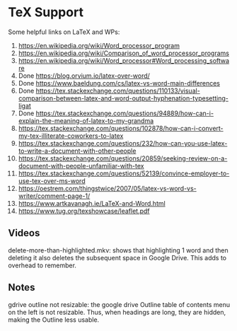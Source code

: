 # TeX Support

Some helpful links on LaTeX and WPs:

1. https://en.wikipedia.org/wiki/Word_processor_program
2. https://en.wikipedia.org/wiki/Comparison_of_word_processor_programs
3. https://en.wikipedia.org/wiki/Word_processor#Word_processing_software
4. Done https://blog.orvium.io/latex-over-word/
5. Done https://www.baeldung.com/cs/latex-vs-word-main-differences
6. Done https://tex.stackexchange.com/questions/110133/visual-comparison-between-latex-and-word-output-hyphenation-typesetting-ligat
7. Done https://tex.stackexchange.com/questions/94889/how-can-i-explain-the-meaning-of-latex-to-my-grandma
8. https://tex.stackexchange.com/questions/102878/how-can-i-convert-my-tex-illiterate-coworkers-to-latex
9. https://tex.stackexchange.com/questions/232/how-can-you-use-latex-to-write-a-document-with-other-people
10. https://tex.stackexchange.com/questions/20859/seeking-review-on-a-document-with-people-unfamiliar-with-tex
11. https://tex.stackexchange.com/questions/52139/convince-employer-to-use-tex-over-ms-word
12. https://oestrem.com/thingstwice/2007/05/latex-vs-word-vs-writer/comment-page-1/
13. https://www.artkavanagh.ie/LaTeX-and-Word.html
14. https://www.tug.org/texshowcase/leaflet.pdf

## Videos

delete-more-than-highlighted.mkv: shows that highlighting 1 word and then deleting it also deletes the subsequent space in Google Drive. This adds to overhead to remember.

## Notes

gdrive outline not resizable: the google drive Outline table of contents menu on the left is not resizable. Thus, when headings are long, they are hidden, making the Outline less usable.
